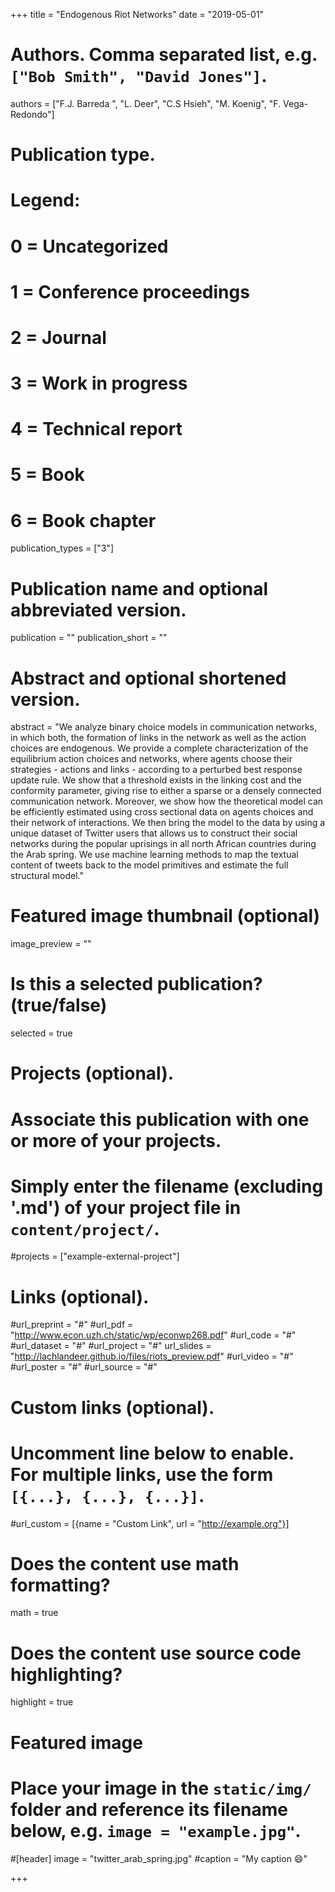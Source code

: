 +++
title = "Endogenous Riot Networks"
date = "2019-05-01"

# Authors. Comma separated list, e.g. `["Bob Smith", "David Jones"]`.
authors = ["F.J. Barreda ", "L. Deer",  "C.S Hsieh",  "M. Koenig", "F. Vega-Redondo"]

# Publication type.
# Legend:
# 0 = Uncategorized
# 1 = Conference proceedings
# 2 = Journal
# 3 = Work in progress
# 4 = Technical report
# 5 = Book
# 6 = Book chapter
publication_types = ["3"]

# Publication name and optional abbreviated version.
publication = ""
publication_short = ""

# Abstract and optional shortened version.
abstract = "We analyze binary choice models in communication networks, in which both, the formation of links in the network as well as the action choices are endogenous. We provide a complete characterization of  the equilibrium action choices and networks, where agents choose their strategies - actions and links - according to a perturbed best response update rule. We show that a threshold exists in the linking cost and the conformity parameter, giving rise to either a sparse or a densely connected communication network. Moreover, we show how the theoretical model can be efficiently estimated using cross sectional data on agents choices and their network of interactions. We then bring the model to the data by using a unique dataset of Twitter users that allows us to construct their social networks during the popular uprisings in all north African countries during the Arab spring. We use machine learning methods to map the textual content of tweets back to the model primitives and estimate the full structural model."

# Featured image thumbnail (optional)
image_preview = ""

# Is this a selected publication? (true/false)
selected = true

# Projects (optional).
#   Associate this publication with one or more of your projects.
#   Simply enter the filename (excluding '.md') of your project file in `content/project/`.
#projects = ["example-external-project"]

# Links (optional).
#url_preprint = "#"
#url_pdf = "http://www.econ.uzh.ch/static/wp/econwp268.pdf"
#url_code = "#"
#url_dataset = "#"
#url_project = "#"
url_slides = "http://lachlandeer.github.io/files/riots_preview.pdf"
#url_video = "#"
#url_poster = "#"
#url_source = "#"

# Custom links (optional).
#   Uncomment line below to enable. For multiple links, use the form `[{...}, {...}, {...}]`.
#url_custom = [{name = "Custom Link", url = "http://example.org"}]

# Does the content use math formatting?
math = true

# Does the content use source code highlighting?
highlight = true

# Featured image
# Place your image in the `static/img/` folder and reference its filename below, e.g. `image = "example.jpg"`.
#[header]
image = "twitter_arab_spring.jpg"
#caption = "My caption :smile:"

+++
